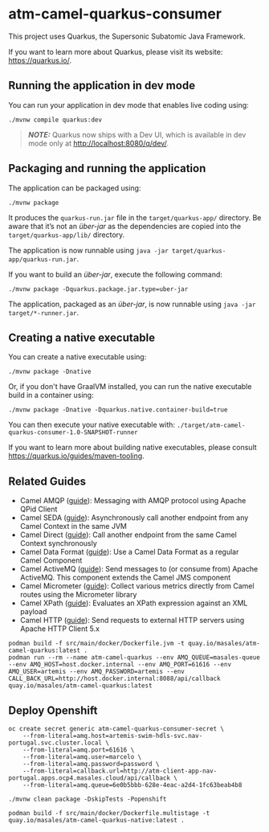 # atm-camel-quarkus-consumer

This project uses Quarkus, the Supersonic Subatomic Java Framework.

If you want to learn more about Quarkus, please visit its website: <https://quarkus.io/>.

## Running the application in dev mode

You can run your application in dev mode that enables live coding using:

```shell script
./mvnw compile quarkus:dev
```

> **_NOTE:_**  Quarkus now ships with a Dev UI, which is available in dev mode only at <http://localhost:8080/q/dev/>.

## Packaging and running the application

The application can be packaged using:

```shell script
./mvnw package
```

It produces the `quarkus-run.jar` file in the `target/quarkus-app/` directory.
Be aware that it’s not an _über-jar_ as the dependencies are copied into the `target/quarkus-app/lib/` directory.

The application is now runnable using `java -jar target/quarkus-app/quarkus-run.jar`.

If you want to build an _über-jar_, execute the following command:

```shell script
./mvnw package -Dquarkus.package.jar.type=uber-jar
```

The application, packaged as an _über-jar_, is now runnable using `java -jar target/*-runner.jar`.

## Creating a native executable

You can create a native executable using:

```shell script
./mvnw package -Dnative
```

Or, if you don't have GraalVM installed, you can run the native executable build in a container using:

```shell script
./mvnw package -Dnative -Dquarkus.native.container-build=true
```

You can then execute your native executable with: `./target/atm-camel-quarkus-consumer-1.0-SNAPSHOT-runner`

If you want to learn more about building native executables, please consult <https://quarkus.io/guides/maven-tooling>.

## Related Guides

- Camel AMQP ([guide](https://camel.apache.org/camel-quarkus/latest/reference/extensions/amqp.html)): Messaging with AMQP protocol using Apache QPid Client
- Camel SEDA ([guide](https://camel.apache.org/camel-quarkus/latest/reference/extensions/seda.html)): Asynchronously call another endpoint from any Camel Context in the same JVM
- Camel Direct ([guide](https://camel.apache.org/camel-quarkus/latest/reference/extensions/direct.html)): Call another endpoint from the same Camel Context synchronously
- Camel Data Format ([guide](https://camel.apache.org/camel-quarkus/latest/reference/extensions/dataformat.html)): Use a Camel Data Format as a regular Camel Component
- Camel ActiveMQ ([guide](https://camel.apache.org/camel-quarkus/latest/reference/extensions/activemq.html)): Send messages to (or consume from) Apache ActiveMQ. This component extends the Camel JMS component
- Camel Micrometer ([guide](https://camel.apache.org/camel-quarkus/latest/reference/extensions/micrometer.html)): Collect various metrics directly from Camel routes using the Micrometer library
- Camel XPath ([guide](https://camel.apache.org/camel-quarkus/latest/reference/extensions/xpath.html)): Evaluates an XPath expression against an XML payload
- Camel HTTP ([guide](https://camel.apache.org/camel-quarkus/latest/reference/extensions/http.html)): Send requests to external HTTP servers using Apache HTTP Client 5.x

```shell
podman build -f src/main/docker/Dockerfile.jvm -t quay.io/masales/atm-camel-quarkus:latest .
podman run --rm --name atm-camel-quarkus --env AMQ_QUEUE=masales-queue --env AMQ_HOST=host.docker.internal --env AMQ_PORT=61616 --env AMQ_USER=artemis --env AMQ_PASSWORD=artemis --env CALL_BACK_URL=http://host.docker.internal:8088/api/callback quay.io/masales/atm-camel-quarkus:latest
```

## Deploy Openshift
```shell
oc create secret generic atm-camel-quarkus-consumer-secret \
    --from-literal=amq.host=artemis-swim-hdls-svc.nav-portugal.svc.cluster.local \
    --from-literal=amq.port=61616 \
    --from-literal=amq.user=marcelo \
    --from-literal=amq.password=password \
    --from-literal=callback.url=http://atm-client-app-nav-portugal.apps.ocp4.masales.cloud/api/callback \
    --from-literal=amq.queue=6e0b5bbb-628e-4eac-a2d4-1fc63beab4b8
```

```shell
./mvnw clean package -DskipTests -Popenshift
```

```shell
podman build -f src/main/docker/Dockerfile.multistage -t quay.io/masales/atm-camel-quarkus-native:latest .
```